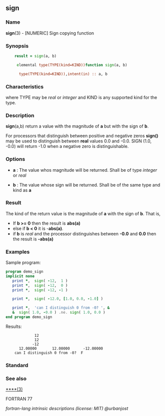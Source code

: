 ## sign

### **Name**

**sign**(3) - \[NUMERIC\] Sign copying function

### **Synopsis**
```fortran
    result = sign(a, b)
```
```fortran
     elemental type(TYPE(kind=KIND))function sign(a, b)

      type(TYPE(kind=KIND)),intent(in) :: a, b
```
### **Characteristics**

where TYPE may be _real_ or _integer_ and KIND is any supported kind
for the type.

### **Description**

__sign__(a,b) return a value with the magnitude of __a__ but with the
sign of __b__.

For processors that distinguish between positive and negative zeros
__sign()__ may be used to distinguish between __real__ values 0.0 and
-0.0. SIGN (1.0, -0.0) will return  -1.0 when a negative zero is
distinguishable.

### **Options**

  - **a**
    : The value whos magnitude will be returned. Shall be of type
    _integer_ or _real_

  - **b**
    : The value whose sign will be returned. Shall be of the same type
    and kind as **a**

### **Result**

The kind of the return value is the magnitude of __a__ with the sign of
__b__. That is,

  - If __b \>= 0__ then the result is __abs(a)__
  - else if __b < 0__ it is -__abs(a)__.
  - if __b__ is _real_ and the processor distinguishes between __-0.0__
    and __0.0__ then the
    result is __-abs(a)__

### **Examples**

Sample program:
```fortran
program demo_sign
implicit none
   print *,  sign( -12,  1 )
   print *,  sign( -12,  0 )
   print *,  sign( -12, -1 )

   print *,  sign( -12.0, [1.0, 0.0, -1.0] )

   print *,  'can I distinguish 0 from -0? ', &
   &  sign( 1.0, -0.0 ) .ne. sign( 1.0, 0.0 )
end program demo_sign
````
Results:

```text
             12
             12
            -12
      12.00000       12.00000      -12.00000
    can I distinguish 0 from -0?  F
```
### **Standard**

### **See also**

[****(3)](#)


FORTRAN 77

 _fortran-lang intrinsic descriptions (license: MIT) \@urbanjost_
